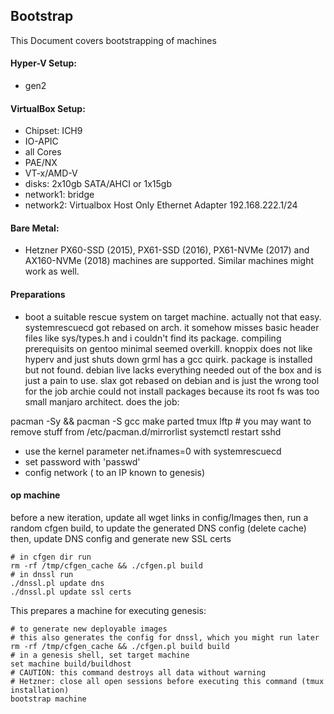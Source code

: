 
## Bootstrap

This Document covers bootstrapping of machines

#### Hyper-V Setup:
- gen2

#### VirtualBox Setup:

- Chipset: ICH9
- IO-APIC
- all Cores
- PAE/NX
- VT-x/AMD-V
- disks: 2x10gb SATA/AHCI or 1x15gb
- network1: bridge
- network2: Virtualbox Host Only Ethernet Adapter 192.168.222.1/24

#### Bare Metal:

- Hetzner PX60-SSD (2015), PX61-SSD (2016), PX61-NVMe (2017) and AX160-NVMe (2018) machines are supported. Similar machines might work as well.

#### Preparations

- boot a suitable rescue system on target machine. actually not that easy. 
systemrescuecd got rebased on arch. it somehow misses basic header files like sys/types.h and i couldn't find its package.
compiling prerequisits on gentoo minimal seemed overkill.
knoppix does not like hyperv and just shuts down
grml has a gcc quirk. package is installed but not found.
debian live lacks everything needed out of the box and is just a pain to use.
slax got rebased on debian and is just the wrong tool for the job
archie could not install packages because its root fs was too small
manjaro architect. does the job:

pacman -Sy && pacman -S gcc make parted tmux lftp # you may want to remove stuff from /etc/pacman.d/mirrorlist
systemctl restart sshd

- use the kernel parameter net.ifnames=0 with systemrescuecd
- set password with 'passwd'
- config network ( to an IP known to genesis)

#### op machine 

before a new iteration, update all wget links in config/Images
then, run a random cfgen build, to update the generated DNS config (delete cache)
then, update DNS config and generate new SSL certs
```
# in cfgen dir run
rm -rf /tmp/cfgen_cache && ./cfgen.pl build
# in dnssl run
./dnssl.pl update dns
./dnssl.pl update ssl certs 
```

This prepares a machine for executing genesis:

```
# to generate new deployable images
# this also generates the config for dnssl, which you might run later
rm -rf /tmp/cfgen_cache && ./cfgen.pl build build
# in a genesis shell, set target machine
set machine build/buildhost
# CAUTION: this command destroys all data without warning
# Hetzner: close all open sessions before executing this command (tmux installation)
bootstrap machine
```
